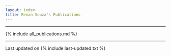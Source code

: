 ```yaml
---
layout: index
title: Renan Souza's Publications
---
```



---

{% include all_publications.md %}

---

Last updated on {% include last-updated.txt %}
